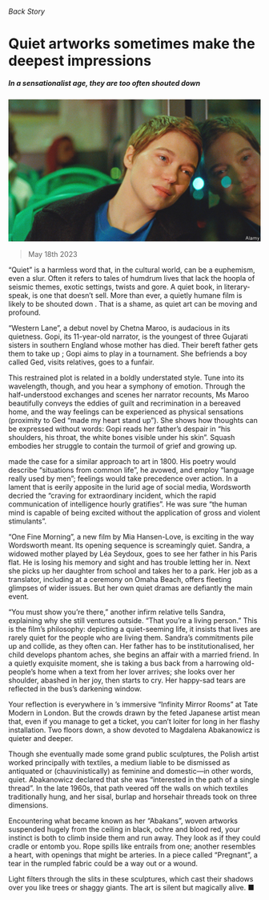 ###### Back Story

# Quiet artworks sometimes make the deepest impressions 

##### In a sensationalist age, they are too often shouted down 

![image](images/20230520_CUP003.jpg) 

> May 18th 2023 

“Quiet” is a harmless word that, in the cultural world, can be a euphemism, even a slur. Often it refers to tales of humdrum lives that lack the hoopla of seismic themes, exotic settings, twists and gore. A quiet book, in literary-speak, is one that doesn’t sell. More than ever, a quietly humane film is likely to be shouted down . That is a shame, as quiet art can be moving and profound.

“Western Lane”, a debut novel by Chetna Maroo, is audacious in its quietness. Gopi, its 11-year-old narrator, is the youngest of three Gujarati sisters in southern England whose mother has died. Their bereft father gets them to take up ; Gopi aims to play in a tournament. She befriends a boy called Ged, visits relatives, goes to a funfair.

This restrained plot is related in a boldly understated style. Tune into its wavelength, though, and you hear a symphony of emotion. Through the half-understood exchanges and scenes her narrator recounts, Ms Maroo beautifully conveys the eddies of guilt and recrimination in a bereaved home, and the way feelings can be experienced as physical sensations (proximity to Ged “made my heart stand up”). She shows how thoughts can be expressed without words: Gopi reads her father’s despair in “his shoulders, his throat, the white bones visible under his skin”. Squash embodies her struggle to contain the turmoil of grief and growing up.

 made the case for a similar approach to art in 1800. His poetry would describe “situations from common life”, he avowed, and employ “language really used by men”; feelings would take precedence over action. In a lament that is eerily apposite in the lurid age of social media, Wordsworth decried the “craving for extraordinary incident, which the rapid communication of intelligence hourly gratifies”. He was sure “the human mind is capable of being excited without the application of gross and violent stimulants”.

“One Fine Morning”, a new film by Mia Hansen-Love, is exciting in the way Wordsworth meant. Its opening sequence is screamingly quiet. Sandra, a widowed mother played by Léa Seydoux, goes to see her father in his Paris flat. He is losing his memory and sight and has trouble letting her in. Next she picks up her daughter from school and takes her to a park. Her job as a translator, including at a ceremony on Omaha Beach, offers fleeting glimpses of wider issues. But her own quiet dramas are defiantly the main event.

“You must show you’re there,” another infirm relative tells Sandra, explaining why she still ventures outside. “That you’re a living person.” This is the film’s philosophy: depicting a quiet-seeming life, it insists that lives are rarely quiet for the people who are living them. Sandra’s commitments pile up and collide, as they often can. Her father has to be institutionalised, her child develops phantom aches, she begins an affair with a married friend. In a quietly exquisite moment, she is taking a bus back from a harrowing old-people’s home when a text from her lover arrives; she looks over her shoulder, abashed in her joy, then starts to cry. Her happy-sad tears are reflected in the bus’s darkening window.

Your reflection is everywhere in ’s immersive “Infinity Mirror Rooms” at Tate Modern in London. But the crowds drawn by the feted Japanese artist mean that, even if you manage to get a ticket, you can’t loiter for long in her flashy installation. Two floors down, a show devoted to Magdalena Abakanowicz is quieter and deeper.

Though she eventually made some grand public sculptures, the Polish artist worked principally with textiles, a medium liable to be dismissed as antiquated or (chauvinistically) as feminine and domestic—in other words, quiet. Abakanowicz declared that she was “interested in the path of a single thread”. In the late 1960s, that path veered off the walls on which textiles traditionally hung, and her sisal, burlap and horsehair threads took on three dimensions. 

Encountering what became known as her “Abakans”, woven artworks suspended hugely from the ceiling in black, ochre and blood red, your instinct is both to climb inside them and run away. They look as if they could cradle or entomb you. Rope spills like entrails from one; another resembles a heart, with openings that might be arteries. In a piece called “Pregnant”, a tear in the rumpled fabric could be a way out or a wound.

Light filters through the slits in these sculptures, which cast their shadows over you like trees or shaggy giants. The art is silent but magically alive. ■






